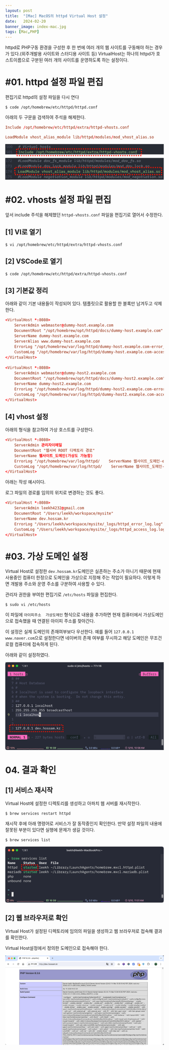 ```yaml
---
layout: post
title:  "[Mac] MacOS의 httpd Virtual Host 설정"
date:   2024-02-20
banner_image: index-mac.jpg
tags: [Mac,PHP]
---
```


httpd로 PHP구동 환경을 구성한 후 한 번에 여러 개의 웹 사이트를 구동해야 하는 경우가 있다.(외주개발용 사이트와 스터디용 사이트 등) VirtualHost는 하나의 httpd가 호스트이름으로 구분된 여러 개의 사이트를 운영하도록 하는 설정이다.

<!--more-->

# #01. httpd 설정 파일 편집

편집기로 httpd의 설정 파일을 다시 연다

```shell
$ code /opt/homebrew/etc/httpd/httpd.conf
```

아래의 두 구문을 검색하여 주석을 해제한다.

```conf
Include /opt/homebrew/etc/httpd/extra/httpd-vhosts.conf
```

```conf
LoadModule vhost_alias_module lib/httpd/modules/mod_vhost_alias.so
```

![img](/images/posts/2024/0220/vhost01.png)

# #02. vhosts 설정 파일 편집

앞서 include 주석을 해제했던 `httpd-vhosts.conf` 파일을 편집기로 열어서 수정한다.

## [1] VI로 열기

```shell
$ vi /opt/homebrew/etc/httpd/extra/httpd-vhosts.conf
```

## [2] VSCode로 열기

```shell
$ code /opt/homebrew/etc/httpd/extra/httpd-vhosts.conf
```

## [3] 기본값 정리

아래와 같이 기본 내용들이 작성되어 있다. 템플릿으로 활용할 한 블록만 남겨두고 삭제한다.

```conf
<VirtualHost *:8080>
    ServerAdmin webmaster@dummy-host.example.com
    DocumentRoot "/opt/homebrew/opt/httpd/docs/dummy-host.example.com"
    ServerName dummy-host.example.com
    ServerAlias www.dummy-host.example.com
    ErrorLog "/opt/homebrew/var/log/httpd/dummy-host.example.com-error_log"
    CustomLog "/opt/homebrew/var/log/httpd/dummy-host.example.com-access_log" common
</VirtualHost>

<VirtualHost *:8080>
    ServerAdmin webmaster@dummy-host2.example.com
    DocumentRoot "/opt/homebrew/opt/httpd/docs/dummy-host2.example.com"
    ServerName dummy-host2.example.com
    ErrorLog "/opt/homebrew/var/log/httpd/dummy-host2.example.com-error_log"
    CustomLog "/opt/homebrew/var/log/httpd/dummy-host2.example.com-access_log" common
</VirtualHost>
```

## [4] vhost 설정

아래의 형식을 참고하여 가상 호스트를 구성한다.

```conf
<VirtualHost *:8080>
    ServerAdmin 관리자이메일
    DocumentRoot "웹서버 ROOT 디렉토리 경로"
    ServerName 웹사이트_도메인(가상도 가능함)
    ErrorLog "/opt/homebrew/var/log/httpd/    ServerName 웹사이트_도메인-error_log"
    CustomLog "/opt/homebrew/var/log/httpd/    ServerName 웹사이트_도메인-access_log" common
</VirtualHost>
```

아래는 작성 예시이다.

로그 파일의 경로를 임의의 위치로 변경하는 것도 좋다.

```conf
<VirtualHost *:8080>
    ServerAdmin leekh4232@gmail.com
    DocumentRoot "/Users/leekh/workspace/mysite"
    ServerName dev.hossam.kr
    ErrorLog "/Users/leekh/workspace/mysite/_logs/httpd_error_log.log"
    CustomLog "/Users/leekh/workspace/mysite/_logs/httpd_access_log.log" common
</VirtualHost>
```

# #03. 가상 도메인 설정

Virtual Host로 설정한 `dev.hossam.kr`도메인은 실존하는 주소가 아니기 때문에 현재 사용중인 컴퓨터 한정으로 도메인을 가상으로 지정해 주는 작업이 필요하다. 이렇게 하면 개발용 주소와 운영 주소를 구분하여 사용할 수 있다.

관리자 권한을 부여한 편집기로 `/etc/hosts` 파일을 편집한다.

```shell
$ sudo vi /etc/hosts
```

이 파일에 `아이피주소  가상도메인` 형식으로 내용을 추가하면 현재 컴퓨터에서 가상도메인으로 접속했을 때 연결된 아이피 주소를 찾아간다. 

이 설정은 실제 도메인의 존재여부보다 우선한다. 예를 들어 `127.0.0.1  www.naver.com`으로 설정한다면 네이버의 존재 여부를 무시하고 해당 도메인은 무조건 로컬 컴퓨터에 접속하게 된다.

아래와 같이 설정하였다.

![img](/images/posts/2024/0220/vhost02.png)

# 04. 결과 확인

## [1] 서비스 재시작

Virtual Host에 설정한 디렉토리를 생성하고 아파치 웹 서버를 재시작한다.

```shell
$ brew services restart httpd
```

재시작 후에 아래 명령어로 서비스가 잘 동작중인지 확인한다. 만약 설정 파일의 내용에 잘못된 부분이 있다면 실행에 문제가 생길 것이다.

```shell
$ brew services list
```

![img](/images/posts/2024/0220/vhost03.png)


## [2] 웹 브라우저로 확인

Virtual Host가 설정된 디렉토리에 임의의 파일을 생성하고 웹 브라우저로 접속해 결과를 확인한다.

Virtual Host설정에서 정의한 도메인으로 접속해야 한다.

![img](/images/posts/2024/0220/vhost04.png)

